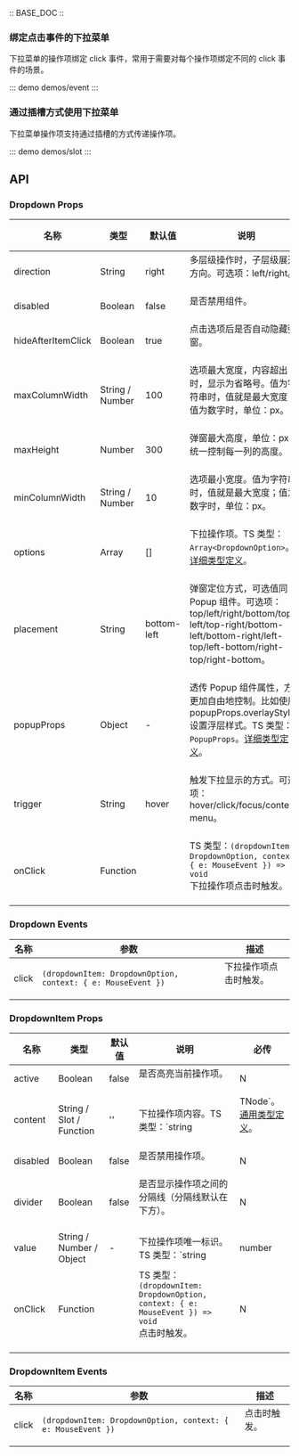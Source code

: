 :: BASE_DOC ::

### 绑定点击事件的下拉菜单

下拉菜单的操作项绑定 click 事件，常用于需要对每个操作项绑定不同的 click 事件的场景。

::: demo demos/event
:::

### 通过插槽方式使用下拉菜单

下拉菜单操作项支持通过插槽的方式传递操作项。

::: demo demos/slot
:::

## API
### Dropdown Props

名称 | 类型 | 默认值 | 说明 | 必传
-- | -- | -- | -- | --
direction | String | right | 多层级操作时，子层级展开方向。可选项：left/right。<br/><br/> | N
disabled | Boolean | false | 是否禁用组件。<br/><br/> | N
hideAfterItemClick | Boolean | true | 点击选项后是否自动隐藏弹窗。<br/><br/> | N
maxColumnWidth | String / Number | 100 | 选项最大宽度，内容超出时，显示为省略号。值为字符串时，值就是最大宽度；值为数字时，单位：px。<br/><br/> | N
maxHeight | Number | 300 | 弹窗最大高度，单位：px 。统一控制每一列的高度。<br/><br/> | N
minColumnWidth | String / Number | 10 | 选项最小宽度。值为字符串时，值就是最大宽度；值为数字时，单位：px。<br/><br/> | N
options | Array | [] | 下拉操作项。TS 类型：`Array<DropdownOption>`。[详细类型定义](https://github.com/Tencent/tdesign-vue/tree/develop/src/dropdown/type.ts)。<br/><br/> | N
placement | String | bottom-left | 弹窗定位方式，可选值同 Popup 组件。可选项：top/left/right/bottom/top-left/top-right/bottom-left/bottom-right/left-top/left-bottom/right-top/right-bottom。<br/><br/> | N
popupProps | Object | - | 透传  Popup 组件属性，方便更加自由地控制。比如使用 popupProps.overlayStyle 设置浮层样式。TS 类型：`PopupProps`。[详细类型定义](https://github.com/Tencent/tdesign-vue/tree/develop/src/dropdown/type.ts)。<br/><br/> | N
trigger | String | hover | 触发下拉显示的方式。可选项：hover/click/focus/context-menu。<br/><br/> | N
onClick | Function |  | TS 类型：`(dropdownItem: DropdownOption, context: { e: MouseEvent }) => void`<br/>下拉操作项点击时触发。<br/><br/> | N

### Dropdown Events

名称 | 参数 | 描述
-- | -- | --
click | `(dropdownItem: DropdownOption, context: { e: MouseEvent })` | 下拉操作项点击时触发。<br/><br/>

### DropdownItem Props

名称 | 类型 | 默认值 | 说明 | 必传
-- | -- | -- | -- | --
active | Boolean | false | 是否高亮当前操作项。<br/><br/> | N
content | String / Slot / Function | '' | 下拉操作项内容。TS 类型：`string | TNode`。[通用类型定义](https://github.com/Tencent/tdesign-vue/blob/develop/src/common.ts)。<br/><br/> | N
disabled | Boolean | false | 是否禁用操作项。<br/><br/> | N
divider | Boolean | false | 是否显示操作项之间的分隔线（分隔线默认在下方）。<br/><br/> | N
value | String / Number / Object | - | 下拉操作项唯一标识。TS 类型：`string | number | { [key: string]: any }`。<br/><br/> | N
onClick | Function |  | TS 类型：`(dropdownItem: DropdownOption, context: { e: MouseEvent }) => void`<br/>点击时触发。<br/><br/> | N

### DropdownItem Events

名称 | 参数 | 描述
-- | -- | --
click | `(dropdownItem: DropdownOption, context: { e: MouseEvent })` | 点击时触发。<br/><br/>

